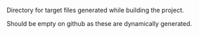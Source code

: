 Directory for target files generated while building the project.

Should be empty on github as these are dynamically generated.
